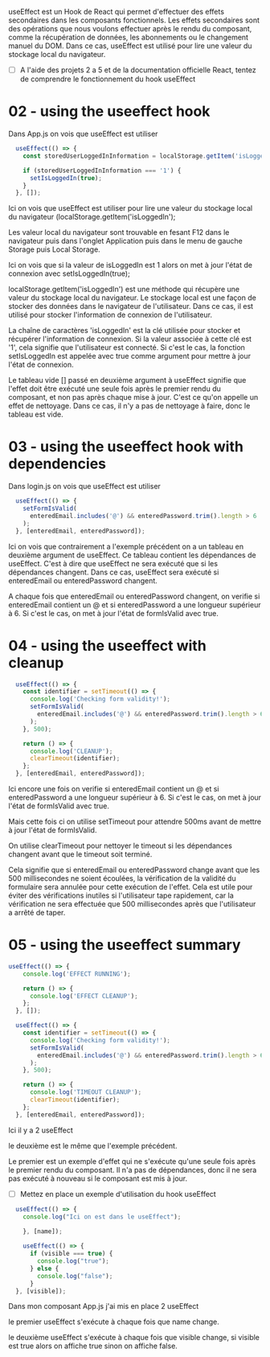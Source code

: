 useEffect est un Hook de React qui permet d'effectuer des effets secondaires dans les composants fonctionnels. Les effets secondaires sont des opérations que nous voulons effectuer après le rendu du composant, comme la récupération de données, les abonnements ou le changement manuel du DOM. Dans ce cas, useEffect est utilisé pour lire une valeur du stockage local du navigateur.


- [ ] A l'aide des projets 2 a 5 et de la documentation officielle React, tentez de comprendre le fonctionnement du hook useEffect

# 02 - using the useeffect hook 

Dans App.js on vois que useEffect est utiliser 

```js
  useEffect(() => {
    const storedUserLoggedInInformation = localStorage.getItem('isLoggedIn');

    if (storedUserLoggedInInformation === '1') {
      setIsLoggedIn(true);
    }
  }, []);
```

Ici on vois que useEffect est utiliser pour lire une valeur du stockage local du navigateur (localStorage.getItem('isLoggedIn');

Les valeur local du navigateur sont trouvable en fesant F12 dans le navigateur puis dans l'onglet Application puis dans le menu de gauche Storage puis Local Storage.

Ici on vois que si la valeur de isLoggedIn est 1 alors on met à jour l'état de connexion avec setIsLoggedIn(true);

localStorage.getItem('isLoggedIn') est une méthode qui récupère une valeur du stockage local du navigateur. Le stockage local est une façon de stocker des données dans le navigateur de l'utilisateur. Dans ce cas, il est utilisé pour stocker l'information de connexion de l'utilisateur.

La chaîne de caractères 'isLoggedIn' est la clé utilisée pour stocker et récupérer l'information de connexion. Si la valeur associée à cette clé est '1', cela signifie que l'utilisateur est connecté. Si c'est le cas, la fonction setIsLoggedIn est appelée avec true comme argument pour mettre à jour l'état de connexion.

Le tableau vide [] passé en deuxième argument à useEffect signifie que l'effet doit être exécuté une seule fois après le premier rendu du composant, et non pas après chaque mise à jour. C'est ce qu'on appelle un effet de nettoyage. Dans ce cas, il n'y a pas de nettoyage à faire, donc le tableau est vide.

# 03 - using the useeffect hook with dependencies

Dans login.js on vois que useEffect est utiliser 

```js
  useEffect(() => {
    setFormIsValid(
      enteredEmail.includes('@') && enteredPassword.trim().length > 6
    );
  }, [enteredEmail, enteredPassword]);
```

Ici on vois que contrairement a l'exemple précédent on a un tableau en deuxième argument de useEffect. Ce tableau contient les dépendances de useEffect. C'est à dire que useEffect ne sera exécuté que si les dépendances changent.
Dans ce cas, useEffect sera exécuté si enteredEmail ou enteredPassword changent.

A chaque fois que enteredEmail ou enteredPassword changent, on verifie si enteredEmail contient un @ et si enteredPassword a une longueur supérieur à 6. Si c'est le cas, on met à jour l'état de formIsValid avec true.

# 04 - using the useeffect with cleanup

```js
  useEffect(() => {
    const identifier = setTimeout(() => {
      console.log('Checking form validity!');
      setFormIsValid(
        enteredEmail.includes('@') && enteredPassword.trim().length > 6
      );
    }, 500);

    return () => {
      console.log('CLEANUP');
      clearTimeout(identifier);
    };
  }, [enteredEmail, enteredPassword]);
```

Ici encore une fois on verifie si enteredEmail contient un @ et si enteredPassword a une longueur supérieur à 6. Si c'est le cas, on met à jour l'état de formIsValid avec true.

Mais cette fois ci on utilise setTimeout pour attendre 500ms avant de mettre à jour l'état de formIsValid. 

On utilise clearTimeout pour nettoyer le timeout si les dépendances changent avant que le timeout soit terminé.

Cela signifie que si enteredEmail ou enteredPassword change avant que les 500 millisecondes ne soient écoulées, la vérification de la validité du formulaire sera annulée pour cette exécution de l'effet. Cela est utile pour éviter des vérifications inutiles si l'utilisateur tape rapidement, car la vérification ne sera effectuée que 500 millisecondes après que l'utilisateur a arrêté de taper.

# 05 - using the useeffect summary

```js
useEffect(() => {
    console.log('EFFECT RUNNING');

    return () => {
      console.log('EFFECT CLEANUP');
    };
  }, []);

  useEffect(() => {
    const identifier = setTimeout(() => {
      console.log('Checking form validity!');
      setFormIsValid(
        enteredEmail.includes('@') && enteredPassword.trim().length > 6
      );
    }, 500);

    return () => {
      console.log('TIMEOUT CLEANUP');
      clearTimeout(identifier);
    };
  }, [enteredEmail, enteredPassword]);
```

Ici il y a 2 useEffect 

le deuxième est le même que l'exemple précédent.

Le premier est un exemple d'effet qui ne s'exécute qu'une seule fois après le premier rendu du composant. Il n'a pas de dépendances, donc il ne sera pas exécuté à nouveau si le composant est mis à jour.


- [ ] Mettez en place un exemple d'utilisation du hook useEffect

```js
  useEffect(() => {
    console.log("Ici on est dans le useEffect");
  
    }, [name]);

    useEffect(() => {
      if (visible === true) {
        console.log("true");
      } else {
        console.log("false");
      }
  }, [visible]);
```

Dans mon composant App.js j'ai mis en place 2 useEffect 

le premier useEffect s'exécute à chaque fois que name change.

le deuxième useEffect s'exécute à chaque fois que visible change, si visible est true alors on affiche true sinon on affiche false.